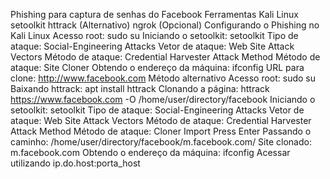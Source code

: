 Phishing para captura de senhas do Facebook
Ferramentas
Kali Linux
setoolkit
httrack (Alternativo)
ngrok (Opcional)
Configurando o Phishing no Kali Linux
Acesso root: sudo su
Iniciando o setoolkit: setoolkit
Tipo de ataque: Social-Engineering Attacks
Vetor de ataque: Web Site Attack Vectors
Método de ataque: Credential Harvester Attack Method 
Método de ataque: Site Cloner
Obtendo o endereço da máquina: ifconfig
URL para clone: http://www.facebook.com
Método alternativo
Acesso root: sudo su
Baixando httrack: apt install httrack
Clonando a página: httrack https://www.facebook.com -O /home/user/directory/facebook 
Iniciando o setoolkit: setoolkit
Tipo de ataque: Social-Engineering Attacks
Vetor de ataque: Web Site Attack Vectors
Método de ataque: Credential Harvester Attack Method 
Método de ataque: Cloner Import
Press Enter
Passando o caminho:  /home/user/directory/facebook/m.facebook.com/
Site clonado: m.facebook.com
Obtendo o endereço da máquina: ifconfig
Acessar utilizando ip.do.host:porta_host
